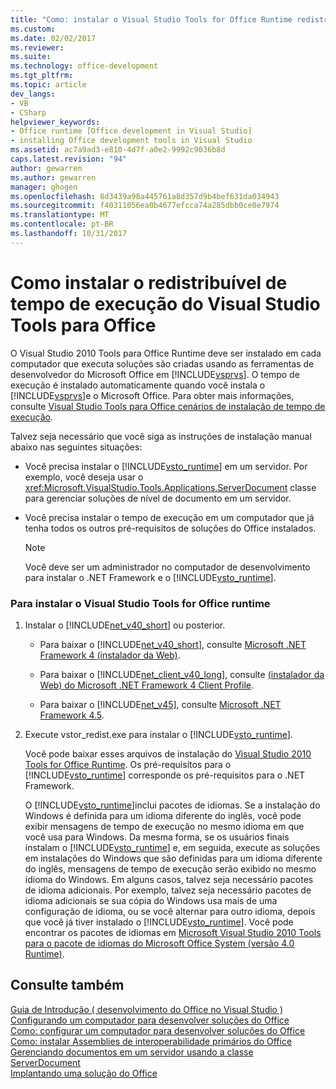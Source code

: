 ```yaml
---
title: "Como: instalar o Visual Studio Tools for Office Runtime redistribuível | Microsoft Docs"
ms.custom: 
ms.date: 02/02/2017
ms.reviewer: 
ms.suite: 
ms.technology: office-development
ms.tgt_pltfrm: 
ms.topic: article
dev_langs:
- VB
- CSharp
helpviewer_keywords:
- Office runtime [Office development in Visual Studio]
- installing Office development tools in Visual Studio
ms.assetid: ac7a9ad3-e810-4d7f-a0e2-9992c9036b8d
caps.latest.revision: "94"
author: gewarren
ms.author: gewarren
manager: ghogen
ms.openlocfilehash: 8d3439a98a445761a8d357d9b4bef631da034943
ms.sourcegitcommit: f40311056ea0b4677efcca74a285dbb0ce0e7974
ms.translationtype: MT
ms.contentlocale: pt-BR
ms.lasthandoff: 10/31/2017
---
```

# <a name="how-to-install-the-visual-studio-tools-for-office-runtime-redistributable"></a>Como instalar o redistribuível de tempo de execução do Visual Studio Tools para Office
  O Visual Studio 2010 Tools para Office Runtime deve ser instalado em cada computador que executa soluções são criadas usando as ferramentas de desenvolvedor do Microsoft Office em [!INCLUDE[vsprvs](../sharepoint/includes/vsprvs-md.md)]. O tempo de execução é instalado automaticamente quando você instala o [!INCLUDE[vsprvs](../sharepoint/includes/vsprvs-md.md)]e o Microsoft Office. Para obter mais informações, consulte [Visual Studio Tools para Office cenários de instalação de tempo de execução](../vsto/visual-studio-tools-for-office-runtime-installation-scenarios.md).  
  
 Talvez seja necessário que você siga as instruções de instalação manual abaixo nas seguintes situações:  
  
-   Você precisa instalar o [!INCLUDE[vsto_runtime](../vsto/includes/vsto-runtime-md.md)] em um servidor. Por exemplo, você deseja usar o <xref:Microsoft.VisualStudio.Tools.Applications.ServerDocument> classe para gerenciar soluções de nível de documento em um servidor.  
  
-   Você precisa instalar o tempo de execução em um computador que já tenha todos os outros pré-requisitos de soluções do Office instalados.  
  
    > [!NOTE]  
    >  Você deve ser um administrador no computador de desenvolvimento para instalar o .NET Framework e o [!INCLUDE[vsto_runtime](../vsto/includes/vsto-runtime-md.md)].  
  
### <a name="to-install-the-visual-studio-tools-for-office-runtime"></a>Para instalar o Visual Studio Tools for Office runtime  
  
1.  Instalar o [!INCLUDE[net_v40_short](../sharepoint/includes/net-v40-short-md.md)] ou posterior.  
  
    -   Para baixar o [!INCLUDE[net_v40_short](../sharepoint/includes/net-v40-short-md.md)], consulte [Microsoft .NET Framework 4 (instalador da Web)](http://go.microsoft.com/fwlink/?LinkId=178957).  
  
    -   Para baixar o [!INCLUDE[net_client_v40_long](../vsto/includes/net-client-v40-long-md.md)], consulte [(instalador da Web) do Microsoft .NET Framework 4 Client Profile](http://go.microsoft.com/fwlink/?LinkId=178958).  
  
    -   Para baixar o [!INCLUDE[net_v45](../vsto/includes/net-v45-md.md)], consulte [Microsoft .NET Framework 4.5](http://www.microsoft.com/download/details.aspx?id=30653).  
  
2.  Execute vstor_redist.exe para instalar o [!INCLUDE[vsto_runtime](../vsto/includes/vsto-runtime-md.md)].  
  
     Você pode baixar esses arquivos de instalação do [Visual Studio 2010 Tools for Office Runtime](http://go.microsoft.com/fwlink/?LinkId=140384). Os pré-requisitos para o [!INCLUDE[vsto_runtime](../vsto/includes/vsto-runtime-md.md)] corresponde os pré-requisitos para o .NET Framework.  
  
     O [!INCLUDE[vsto_runtime](../vsto/includes/vsto-runtime-md.md)]inclui pacotes de idiomas. Se a instalação do Windows é definida para um idioma diferente do inglês, você pode exibir mensagens de tempo de execução no mesmo idioma em que você usa para Windows. Da mesma forma, se os usuários finais instalam o [!INCLUDE[vsto_runtime](../vsto/includes/vsto-runtime-md.md)] e, em seguida, execute as soluções em instalações do Windows que são definidas para um idioma diferente do inglês, mensagens de tempo de execução serão exibido no mesmo idioma do Windows. Em alguns casos, talvez seja necessário pacotes de idioma adicionais. Por exemplo, talvez seja necessário pacotes de idioma adicionais se sua cópia do Windows usa mais de uma configuração de idioma, ou se você alternar para outro idioma, depois que você já tiver instalado o [!INCLUDE[vsto_runtime](../vsto/includes/vsto-runtime-md.md)]. Você pode encontrar os pacotes de idiomas em [Microsoft Visual Studio 2010 Tools para o pacote de idiomas do Microsoft Office System (versão 4.0 Runtime)](http://go.microsoft.com/fwlink/?LinkId=140386).  
  
## <a name="see-also"></a>Consulte também  
 [Guia de Introdução &#40; desenvolvimento do Office no Visual Studio &#41;](../vsto/getting-started-office-development-in-visual-studio.md)   
 [Configurando um computador para desenvolver soluções do Office](../vsto/configuring-a-computer-to-develop-office-solutions.md)   
 [Como: configurar um computador para desenvolver soluções do Office](../vsto/how-to-configure-a-computer-to-develop-office-solutions.md)   
 [Como: instalar Assemblies de interoperabilidade primários do Office](../vsto/how-to-install-office-primary-interop-assemblies.md)   
 [Gerenciando documentos em um servidor usando a classe ServerDocument](../vsto/managing-documents-on-a-server-by-using-the-serverdocument-class.md)   
 [Implantando uma solução do Office](../vsto/deploying-an-office-solution.md)  
  
  